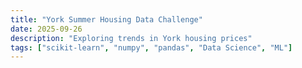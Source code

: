 ```yaml
---
title: "York Summer Housing Data Challenge"
date: 2025-09-26
description: "Exploring trends in York housing prices"
tags: ["scikit-learn", "numpy", "pandas", "Data Science", "ML"]
---
```



